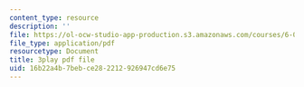 ```yaml
---
content_type: resource
description: ''
file: https://ol-ocw-studio-app-production.s3.amazonaws.com/courses/6-004-computation-structures-spring-2017/16b22a4b7bebce282212926947cd6e75_-Zg3fxOmjVs.pdf
file_type: application/pdf
resourcetype: Document
title: 3play pdf file
uid: 16b22a4b-7beb-ce28-2212-926947cd6e75
---
```

